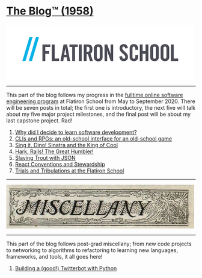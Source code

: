 # [The Blog™ (1958)](https://www.youtube.com/watch?v=TdUsyXQ8Wrs)

![Flatiron School](../images/Flatiron_School.png)
* * *

This part of the blog follows my progress in the [fulltime online software engineering program](https://flatironschool.com/career-courses/coding-bootcamp/online) at Flatiron School from May to September 2020. There will be seven posts in total; the first one is introductory, the next five will talk about my five major project milestones, and the final post will be about my last capstone project. Rad!

1. [Why did I decide to learn software development?](./flatiron/why-did-i-decide-sw-dev.html)
2. [CLIs and RPGs: an old-school interface for an old-school game](./flatiron/cli-and-rpg-old-school.html)
3. [Sing it, Dino! Sinatra and the King of Cool](./flatiron/sing-it-dino.html)
4. [Hark, Rails! The Great Humbler!](./flatiron/rails-the-great-humbler.html)
5. [Slaying Trout with JSON](./flatiron/slaying-trout-with-json.html)
6. [React Conventions and Stewardship](./flatiron/react-conventions-and-stewardship.html)
7. [Trials and Tribulations at the Flatiron School](./flatiron/trials-and-tribulations.html)

* * *
![Misc](../images/miscellany.jpg )
* * *

This part of the blog follows post-grad miscellany; from new code projects to networking to algorithms to refactoring to learning new languages, frameworks, and tools, it all goes here!

1. [Building a (good!) Twitterbot with Python](./flatiron/twitter-bot.html)